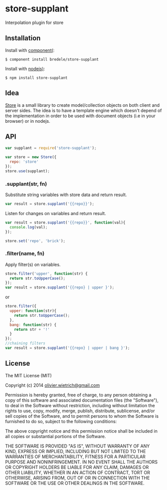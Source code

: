 
# store-supplant

  Interpolation plugin for store

## Installation

  Install with [component(](http://component.io):

    $ component install bredele/store-supplant

  Install with [nodejs)](http://nodejs.org):

    $ npm install store-supplant

## Idea

[Store](http://github.com/bredele/store) is a small library to create model/collection objects on both client and server sides. The idea is to have a template engine which doesn't depend of the implementation in order to be used with document objects (i.e in your browser) or in nodejs.

## API

```js
var supplant = require('store-supplant');

var store = new Store({
  repo: 'store'
});
store.use(supplant);
```

### .supplant(str, fn)

  Substitute string variables with store data and return result.

```js
var result = store.supplant('{{repo}}');
```

  Listen for changes on variables and return result.

```js
var result = store.supplant('{{repo}}', function(val){
  console.log(val);
});

store.set('repo', 'brick');
```

### .filter(name, fn)

  Apply filter(s) on variables.

```js
store.filter('upper', function(str) {
  return str.toUpperCase();
});
var result = store.supplant('{{repo} | upper }');
```

or

```js
store.filter({
  upper: function(str){
    return str.toUpperCase();
  },
  bang: function(str) {
    return str + '!'
  }
});
//chaining filters
var result = store.supplant('{{repo} | upper | bang }');
```

## License

  The MIT License (MIT)

  Copyright (c) 2014 <Olivier Wietrich> olivier.wietrich@gmail.com

  Permission is hereby granted, free of charge, to any person obtaining a copy
  of this software and associated documentation files (the "Software"), to deal
  in the Software without restriction, including without limitation the rights
  to use, copy, modify, merge, publish, distribute, sublicense, and/or sell
  copies of the Software, and to permit persons to whom the Software is
  furnished to do so, subject to the following conditions:

  The above copyright notice and this permission notice shall be included in
  all copies or substantial portions of the Software.

  THE SOFTWARE IS PROVIDED "AS IS", WITHOUT WARRANTY OF ANY KIND, EXPRESS OR
  IMPLIED, INCLUDING BUT NOT LIMITED TO THE WARRANTIES OF MERCHANTABILITY,
  FITNESS FOR A PARTICULAR PURPOSE AND NONINFRINGEMENT. IN NO EVENT SHALL THE
  AUTHORS OR COPYRIGHT HOLDERS BE LIABLE FOR ANY CLAIM, DAMAGES OR OTHER
  LIABILITY, WHETHER IN AN ACTION OF CONTRACT, TORT OR OTHERWISE, ARISING FROM,
  OUT OF OR IN CONNECTION WITH THE SOFTWARE OR THE USE OR OTHER DEALINGS IN
  THE SOFTWARE.
